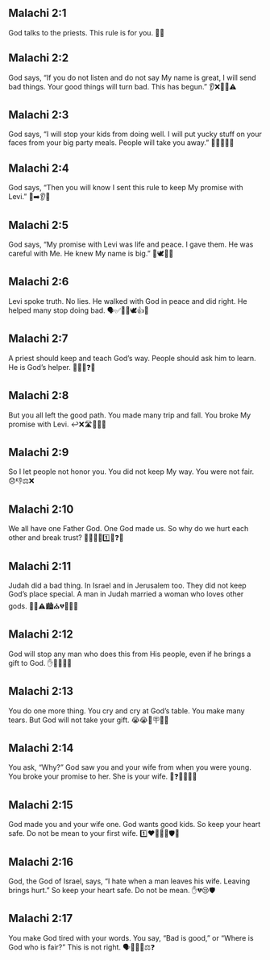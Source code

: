 ## Malachi 2:1
God talks to the priests. This rule is for you. 📣⛪
## Malachi 2:2
God says, “If you do not listen and do not say My name is great, I will send bad things. Your good things will turn bad. This has begun.” 👂❌🙅‍♂️⚠️
## Malachi 2:3
God says, “I will stop your kids from doing well. I will put yucky stuff on your faces from your big party meals. People will take you away.” 🤢🍖🚫🧒🚮
## Malachi 2:4
God says, “Then you will know I sent this rule to keep My promise with Levi.” 📜➡️👂🤝
## Malachi 2:5
God says, “My promise with Levi was life and peace. I gave them. He was careful with Me. He knew My name is big.” 🌿🕊️🎁🙏
## Malachi 2:6
Levi spoke truth. No lies. He walked with God in peace and did right. He helped many stop doing bad. 🗣️✅🚶‍♂️🕊️👍🛑
## Malachi 2:7
A priest should keep and teach God’s way. People should ask him to learn. He is God’s helper. 📖👨‍🏫❓🤝
## Malachi 2:8
But you all left the good path. You made many trip and fall. You broke My promise with Levi. ↩️❌🛣️😵‍💫💔
## Malachi 2:9
So I let people not honor you. You did not keep My way. You were not fair. 😞👎⚖️❌
## Malachi 2:10
We all have one Father God. One God made us. So why do we hurt each other and break trust? 👨‍👩‍👧‍👦1️⃣🙏❓💔
## Malachi 2:11
Judah did a bad thing. In Israel and in Jerusalem too. They did not keep God’s place special. A man in Judah married a woman who loves other gods. 🧍‍♂️⚠️🏙️⛪💔👰‍♀️🗿
## Malachi 2:12
God will stop any man who does this from His people, even if he brings a gift to God. ✋👨🚫🎁🙏
## Malachi 2:13
You do one more thing. You cry and cry at God’s table. You make many tears. But God will not take your gift. 😭😭🛐🪧🎁❌
## Malachi 2:14
You ask, “Why?” God saw you and your wife from when you were young. You broke your promise to her. She is your wife. 💬❓👀👩💍💔
## Malachi 2:15
God made you and your wife one. God wants good kids. So keep your heart safe. Do not be mean to your first wife. 1️⃣❤️👨‍👩‍👧🛡️🙂
## Malachi 2:16
God, the God of Israel, says, “I hate when a man leaves his wife. Leaving brings hurt.” So keep your heart safe. Do not be mean. ✋💔😢🛡️
## Malachi 2:17
You make God tired with your words. You say, “Bad is good,” or “Where is God who is fair?” This is not right. 🗣️😮‍💨❌⚖️❓
